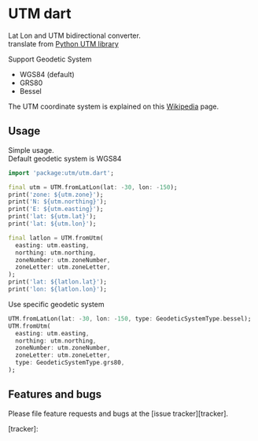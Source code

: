 # UTM dart  
Lat Lon and UTM bidirectional converter.  
translate from [Python UTM library](https://github.com/Turbo87/utm)  
  
Support Geodetic System  
- WGS84 (default)
- GRS80
- Bessel

The UTM coordinate system is explained on this [Wikipedia](https://en.wikipedia.org/wiki/Universal_Transverse_Mercator_coordinate_system) page.

## Usage

Simple usage.  
Default geodetic system is WGS84
```dart
import 'package:utm/utm.dart';

final utm = UTM.fromLatLon(lat: -30, lon: -150);
print('zone: ${utm.zone}');
print('N: ${utm.northing}');
print('E: ${utm.easting}');
print('lat: ${utm.lat}');
print('lat: ${utm.lon}');

final latlon = UTM.fromUtm(
  easting: utm.easting,
  northing: utm.northing,
  zoneNumber: utm.zoneNumber,
  zoneLetter: utm.zoneLetter,
);
print('lat: ${latlon.lat}');
print('lon: ${latlon.lon}');

```
  
Use specific geodetic system  
```dart
UTM.fromLatLon(lat: -30, lon: -150, type: GeodeticSystemType.bessel);
UTM.fromUtm(
  easting: utm.easting,
  northing: utm.northing,
  zoneNumber: utm.zoneNumber,
  zoneLetter: utm.zoneLetter,
  type: GeodeticSystemType.grs80,
);
```

## Features and bugs

Please file feature requests and bugs at the [issue tracker][tracker].

[tracker]: 
